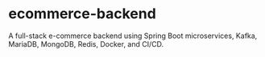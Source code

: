 # ecommerce-backend
A full-stack e-commerce backend using Spring Boot microservices, Kafka, MariaDB, MongoDB, Redis, Docker, and CI/CD.
